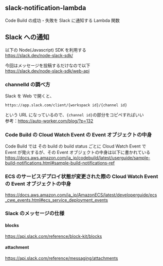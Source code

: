 ## slack-notification-lambda

Code Build の成功・失敗を Slack に通知する Lambda 関数

## Slack への通知

以下の Node(Javascript) SDK を利用する<br>
https://slack.dev/node-slack-sdk/

今回はメッセージを投稿するだけなので以下<br>
https://slack.dev/node-slack-sdk/web-api

### channelId の調べ方

Slack を Web で開くと、

```
https://app.slack.com/client/{workspack id}/{channel id}
```

という URL になっているので、`{channel id}`の部分をコピペすればいい<br>
参考：https://auto-worker.com/blog/?p=132

### Code Build の Cloud Watch Event の Event オブジェクトの中身

Code Build では その build の build status ごとに Cloud Watch Event で Event が発火するが、その Event オブジェクトの中身は以下に書かれている<br>
https://docs.aws.amazon.com/ja_jp/codebuild/latest/userguide/sample-build-notifications.html#sample-build-notifications-ref

### ECS のサービスデプロイ状態が変更された際の Cloud Watch Event の Event オブジェクトの中身

https://docs.aws.amazon.com/ja_jp/AmazonECS/latest/developerguide/ecs_cwe_events.html#ecs_service_deployment_events

### Slack のメッセージの仕様

#### blocks

https://api.slack.com/reference/block-kit/blocks

#### attachment

https://api.slack.com/reference/messaging/attachments
